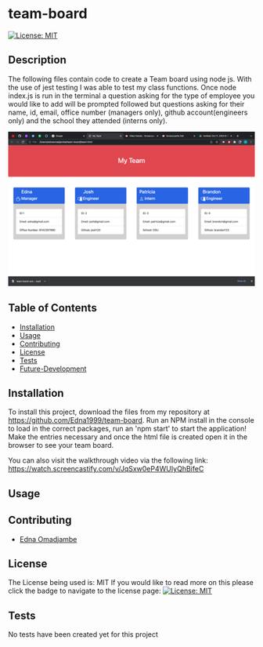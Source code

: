 # team-board

 [![License: MIT](https://img.shields.io/badge/License-MIT-yellow.svg)](https://opensource.org/licenses/MIT)


## Description

The following files contain code to create a Team board using node js.
With the use of jest testing I was able to test my class functions.
Once node index.js is run in the terminal a question asking for the type of employee you would like to add will be prompted followed but questions asking for their name, id, email, office number (managers only), github account(engineers only) and the school they attended (interns only).

![screenshot of team board](./Assets//Screen%20Shot%202022-10-11%20at%206.14.19%20PM.png)

  ## Table of Contents

  - [Installation](#installation)
  - [Usage](#usage)
  - [Contributing](#contributing)
  - [License](#license)
  - [Tests](#tests)
  - [Future-Development](#future-development)

  ## Installation

  To install this project, download the files from my repository at https://github.com/Edna1999/team-board. Run an NPM install in the console to load in the correct packages, run an 'npm start' to start the application! Make the entries necessary and once the html file is created open it in the browser to see your team board.

  You can also visit the walkthrough video via the following link: https://watch.screencastify.com/v/JqSxw0eP4WUIyQhBifeC

  
  ## Usage


  ## Contributing

  - [Edna Omadjambe](https://github.com/Edna1999)


  ## License
  The License being used is: MIT
  If you would like to read more on this please click the badge to navigate to the license page: 
  [![License: MIT](https://img.shields.io/badge/License-MIT-yellow.svg)](https://opensource.org/licenses/MIT)

  ## Tests

  No tests have been created yet for this project